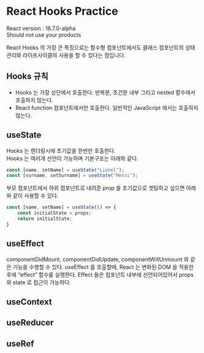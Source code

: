 # React Hooks Practice

React version : 16.7.0-alpha</br>
Should not use your products

React Hooks 의 가장 큰 특징으로는 함수형 컴포넌트에서도 클래스 컴포넌트의 상태 관리와 라이프사이클의 사용을 할 수 있다는 점입니다.

## **Hooks 규칙**

- Hooks 는 가장 상단에서 호출한다. 반복문, 조건문 내부 그리고 nested 함수에서 호출하지 않는다.
- React function 컴포넌트에서만 호출한다. 일반적인 JavaScript 에서는 호출하지 않는다.

## useState

Hooks 는 렌더링시에 초기값을 한번만 호출한다.</br>
Hooks 는 여러개 선언이 가능하며 기본구조는 아래와 같다.

```javascript
const [name, setName] = useState("Lionel");
const [surname, setSurname] = useState("Messi");
```

부모 컴포넌트에서 하위 컴포넌트로 내려준 prop 을 초기값으로 셋팅하고 싶으면 아래와 같이 사용할 수 있다.

```javascript
const [name, setName] = useState(() => {
    const initialState = props;
    return initialState;
}
```

## useEffect

componentDidMount, componentDidUpdate, componentWillUnmount 와 같은 기능을 수행할 수 있다.
useEffect 를 호출할때, React 는 변화된 DOM 을 적용한 후에 “effect” 함수를 실행한다.
Effect 들은 컴포넌트 내부에 선언되어있어서 props 와 state 로 접근이 가능하다.

## useContext

## useReducer

## useRef
